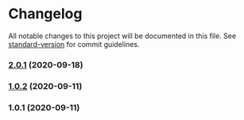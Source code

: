 # Changelog

All notable changes to this project will be documented in this file. See [standard-version](https://github.com/conventional-changelog/standard-version) for commit guidelines.

### [2.0.1](https://github.com/dmitru/console-log-img/compare/v1.0.2...v2.0.1) (2020-09-18)

### [1.0.2](https://github.com/dmitru/console-log-img/compare/v1.0.1...v1.0.2) (2020-09-11)

### 1.0.1 (2020-09-11)
